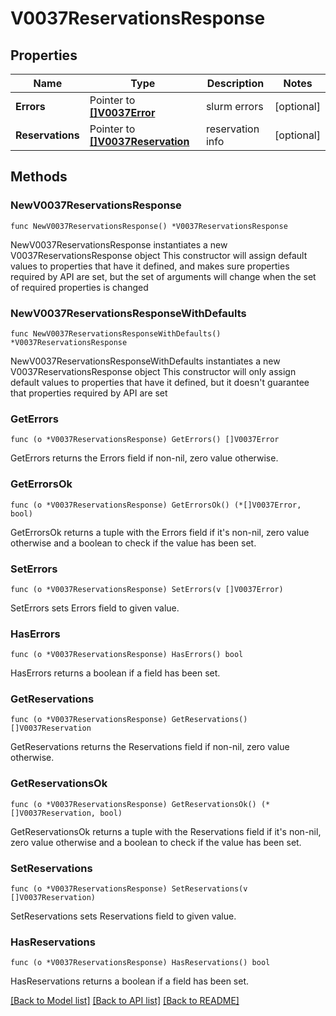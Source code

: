 # V0037ReservationsResponse

## Properties

Name | Type | Description | Notes
------------ | ------------- | ------------- | -------------
**Errors** | Pointer to [**[]V0037Error**](V0037Error.md) | slurm errors | [optional] 
**Reservations** | Pointer to [**[]V0037Reservation**](V0037Reservation.md) | reservation info | [optional] 

## Methods

### NewV0037ReservationsResponse

`func NewV0037ReservationsResponse() *V0037ReservationsResponse`

NewV0037ReservationsResponse instantiates a new V0037ReservationsResponse object
This constructor will assign default values to properties that have it defined,
and makes sure properties required by API are set, but the set of arguments
will change when the set of required properties is changed

### NewV0037ReservationsResponseWithDefaults

`func NewV0037ReservationsResponseWithDefaults() *V0037ReservationsResponse`

NewV0037ReservationsResponseWithDefaults instantiates a new V0037ReservationsResponse object
This constructor will only assign default values to properties that have it defined,
but it doesn't guarantee that properties required by API are set

### GetErrors

`func (o *V0037ReservationsResponse) GetErrors() []V0037Error`

GetErrors returns the Errors field if non-nil, zero value otherwise.

### GetErrorsOk

`func (o *V0037ReservationsResponse) GetErrorsOk() (*[]V0037Error, bool)`

GetErrorsOk returns a tuple with the Errors field if it's non-nil, zero value otherwise
and a boolean to check if the value has been set.

### SetErrors

`func (o *V0037ReservationsResponse) SetErrors(v []V0037Error)`

SetErrors sets Errors field to given value.

### HasErrors

`func (o *V0037ReservationsResponse) HasErrors() bool`

HasErrors returns a boolean if a field has been set.

### GetReservations

`func (o *V0037ReservationsResponse) GetReservations() []V0037Reservation`

GetReservations returns the Reservations field if non-nil, zero value otherwise.

### GetReservationsOk

`func (o *V0037ReservationsResponse) GetReservationsOk() (*[]V0037Reservation, bool)`

GetReservationsOk returns a tuple with the Reservations field if it's non-nil, zero value otherwise
and a boolean to check if the value has been set.

### SetReservations

`func (o *V0037ReservationsResponse) SetReservations(v []V0037Reservation)`

SetReservations sets Reservations field to given value.

### HasReservations

`func (o *V0037ReservationsResponse) HasReservations() bool`

HasReservations returns a boolean if a field has been set.


[[Back to Model list]](../README.md#documentation-for-models) [[Back to API list]](../README.md#documentation-for-api-endpoints) [[Back to README]](../README.md)


